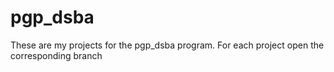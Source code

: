 # pgp_dsba
These are my projects for the pgp_dsba program. For each project open the corresponding branch
